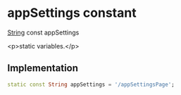 


# appSettings constant







[String](https:api.flutter.dev/flutter/dart-core/String-class.html) const appSettings
  




\<p\>static variables.\</p\>



## Implementation

```dart
static const String appSettings = '/appSettingsPage';
```







